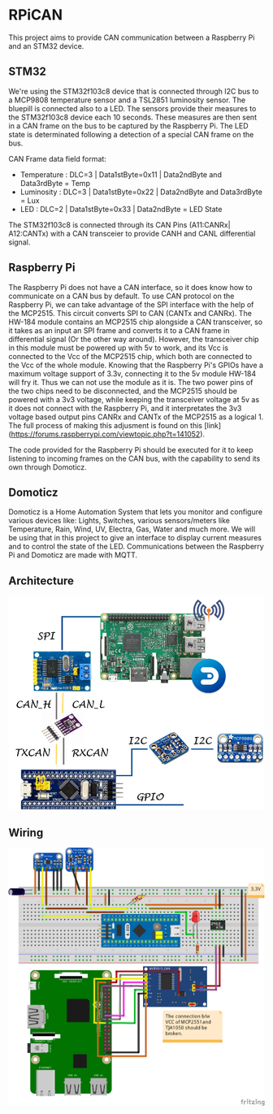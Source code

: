 # RPiCAN
This project aims to provide CAN communication between a Raspberry Pi and an STM32 device. 

## STM32
We're using the STM32f103c8 device that is connected through I2C bus to a MCP9808 temperature sensor and a TSL2851 luminosity sensor. The bluepill is connected also to a LED. The sensors provide their measures to the STM32f103c8 device each 10 seconds. These measures are then sent in a CAN frame on the bus to be captured by the Raspberry Pi. The LED state is determinated following a detection of a special CAN frame on the bus.

CAN Frame data field format:
* Temperature : DLC=3 | Data1stByte=0x11 | Data2ndByte and Data3rdByte = Temp
* Luminosity :  DLC=3 | Data1stByte=0x22 | Data2ndByte and Data3rdByte = Lux
* LED :         DLC=2 | Data1stByte=0x33 | Data2ndByte = LED State

The STM32f103c8 is connected through its CAN Pins (A11:CANRx| A12:CANTx) with a CAN transceier to provide CANH and CANL differential signal.

## Raspberry Pi
The Raspberry Pi does not have a CAN interface, so it does know how to communicate on a CAN bus by default. 
To use CAN protocol on the Raspberry Pi, we can take advantage of the SPI interface with the help of the MCP2515. This circuit converts SPI to CAN (CANTx and CANRx).
The HW-184 module contains an MCP2515 chip alongside a CAN transceiver, so it takes as an input an SPI frame and converts it to a CAN frame in differential signal (Or the other way around).
However, the transceiver chip in this module must be powered up with 5v to work, and its Vcc is connected to the Vcc of the MCP2515 chip, which both are connected to the Vcc of the whole module. Knowing that the Raspberry Pi's GPIOs have a maximum voltage support of 3.3v, connecting it to the 5v module HW-184 will fry it. Thus we can not use the module as it is. The two power pins of the two chips need to be disconnected, and the MCP2515 should be powered with a 3v3 voltage, while keeping the transceiver voltage at 5v as it does not connect with the Raspberry Pi, and it interpretates the 3v3 voltage based output pins CANRx and CANTx of the MCP2515 as a logical 1.
The full process of making this adjusment is found on this [link] (https://forums.raspberrypi.com/viewtopic.php?t=141052).

The code provided for the Raspberry Pi should be executed for it to keep listening to incoming frames on the CAN bus, with the capability to send its own through Domoticz.

## Domoticz
Domoticz is a Home Automation System that lets you monitor and configure various devices like: Lights, Switches, various sensors/meters like Temperature, Rain, Wind, UV, Electra, Gas, Water and much more. We will be using that in this project to give an interface to display current measures and to control the state of the LED.
Communications between the Raspberry Pi and Domoticz are made with MQTT.

## Architecture
![alt text](architecture.png)

## Wiring
![alt text](wiring.png)
